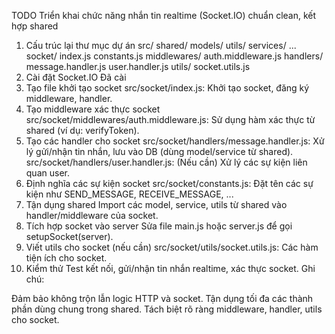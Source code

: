 TODO Triển khai chức năng nhắn tin realtime (Socket.IO) chuẩn clean, kết hợp shared
1. Cấu trúc lại thư mục dự án
src/
  shared/
    models/
    utils/
    services/
    ...
  socket/
    index.js
    constants.js
    middlewares/
      auth.middleware.js
    handlers/
      message.handler.js
      user.handler.js
    utils/
      socket.utils.js
2. Cài đặt Socket.IO
Đã cài
3. Tạo file khởi tạo socket
src/socket/index.js: Khởi tạo socket, đăng ký middleware, handler.
4. Tạo middleware xác thực socket
src/socket/middlewares/auth.middleware.js:
Sử dụng hàm xác thực từ shared (ví dụ: verifyToken).
5. Tạo các handler cho socket
src/socket/handlers/message.handler.js:
Xử lý gửi/nhận tin nhắn, lưu vào DB (dùng model/service từ shared).
src/socket/handlers/user.handler.js:
(Nếu cần) Xử lý các sự kiện liên quan user.
6. Định nghĩa các sự kiện socket
src/socket/constants.js:
Đặt tên các sự kiện như SEND_MESSAGE, RECEIVE_MESSAGE, ...
7. Tận dụng shared
Import các model, service, utils từ shared vào handler/middleware của socket.
8. Tích hợp socket vào server
Sửa file main.js hoặc server.js để gọi setupSocket(server).
9. Viết utils cho socket (nếu cần)
src/socket/utils/socket.utils.js:
Các hàm tiện ích cho socket.
10. Kiểm thử
Test kết nối, gửi/nhận tin nhắn realtime, xác thực socket.
Ghi chú:

Đảm bảo không trộn lẫn logic HTTP và socket.
Tận dụng tối đa các thành phần dùng chung trong shared.
Tách biệt rõ ràng middleware, handler, utils cho socket.